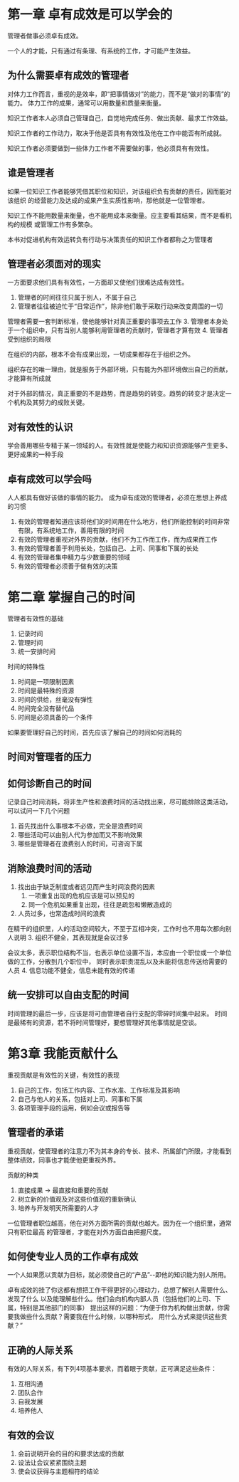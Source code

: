 # 第一章 卓有成效是可以学会的
管理者做事必须卓有成效。

一个人的才能，只有通过有条理、有系统的工作，才可能产生效益。

## 为什么需要卓有成效的管理者
对体力工作而言，重视的是效率，即“把事情做对”的能力，而不是“做对的事情”的能力。
体力工作的成果，通常可以用数量和质量来衡量。

知识工作者本人必须自己管理自己，自觉地完成任务、做出贡献、最求工作效益。

知识工作者的工作动力，取决于他是否具有有效性及他在工作中能否有所成就。

知识工作者必须要做到一些体力工作者不需要做的事，他必须具有有效性。

## 谁是管理者
如果一位知识工作者能够凭借其职位和知识，对该组织负有贡献的责任，因而能对该组织
的经营能力及达成的成果产生实质性影响，那他就是一位管理者。

知识工作不能用数量来衡量，也不能用成本来衡量。应主要看其结果，而不是看机构的规模
或管理工作有多繁杂。

本书对促进机构有效运转负有行动与决策责任的知识工作者都称之为管理者

## 管理者必须面对的现实
一方面要求他们具有有效性，一方面却又使他们很难达成有效性。
1. 管理者的时间往往只属于别人，不属于自己
2. 管理者往往被迫忙于“日常运作”，除非他们敢于采取行动来改变周围的一切

管理者需要一套判断标准，使他能够针对真正重要的事项去工作
3. 管理者本身处于一个组织中，只有当别人能够利用管理者的贡献时，管理者才算有效
4. 管理者受到组织的局限

在组织的内部，根本不会有成果出现，一切成果都存在于组织之外。

组织存在的唯一理由，就是服务于外部环境，只有能为外部环境做出自己的贡献，才能算有所成就

对于外部的情况，真正重要的不是趋势，而是趋势的转变。趋势的转变才是决定一个机构及其努力的成败关键。

## 对有效性的认识
学会善用哪些专精于某一领域的人。有效性就是使能力和知识资源能够产生更多、更好成果的一种手段
## 卓有成效可以学会吗
人人都具有做好该做的事情的能力。
成为卓有成效的管理者，必须在思想上养成的习惯
1. 有效的管理者知道应该将他们的时间用在什么地方，他们所能控制的时间非常有限，有系统地工作，善用有限的时间
2. 有效的管理者重视对外界的贡献，他们不为工作而工作，而为成果而工作
3. 有效的管理者善于利用长处，包括自己、上司、同事和下属的长处
4. 有效的管理者集中精力与少数重要的领域
5. 有效的管理者必须善于做有效的决策

# 第二章 掌握自己的时间
管理者有效性的基础
1. 记录时间
2. 管理时间
3. 统一安排时间

时间的特殊性
1. 时间是一项限制因素
2. 时间是最特殊的资源
3. 时间的供给，丝毫没有弹性
4. 时间完全没有替代品
5. 时间是必须具备的一个条件

如果要管理好自己的时间，首先应该了解自己的时间如何消耗的

## 时间对管理者的压力
## 如何诊断自己的时间
记录自己时间消耗，将非生产性和浪费时间的活动找出来，尽可能排除这类活动，可以试问一下几个问题
1. 首先找出什么事根本不必做，完全是浪费时间
2. 哪些活动可以由别人代为参加而又不影响效果
3. 哪些是管理者在浪费别人的时间，可咨询下属
## 消除浪费时间的活动
1. 找出由于缺乏制度或者远见而产生时间浪费的因素
   1. 一项重复出现的危机应该是可以预见的
   2. 同一个危机如果重复出现，往往是疏忽和懒散造成的
2. 人员过多，也常造成时间的浪费

在精干的组织里，人的活动空间较大，不至于互相冲突，工作时也不用每次都向别人说明
3. 组织不健全，其表现就是会议过多

会议太多，表示职位结构不当，也表示单位设置不当，本应由一个职位或一个单位做的工作，分散到几个职位中，
同时表示职责混乱以及未能将信息传送给需要的人员
4. 信息功能不健全，信息未能有效的传递

## 统一安排可以自由支配的时间
时间管理的最后一步，应该是将可由管理者自行支配的零碎时间集中起来。
时间是最稀有的资源，若不将时间管理好，要想管理好其他事情就是空谈。

# 第3章 我能贡献什么
重视贡献是有效性的关键，有效性的表现
1. 自己的工作，包括工作内容、工作水准、工作标准及其影响
2. 自己与他人的关系，包括对上司、同事和下属
3. 各项管理手段的运用，例如会议或报告等

## 管理者的承诺
重视贡献，使管理者的注意力不为其本身的专长、技术、所属部门所限，才能看到整体绩效，同事也才能使他更重视外界。

贡献的种类
1. 直接成果 -> 最直接和重要的贡献
2. 树立新的价值观及对这些价值观的重新确认
3. 培养与开发明天所需要的人才

一位管理者职位越高，他在对外方面所需的贡献也越大。因为在一个组织里，通常只有职位最高
的管理者，才能在对外方面自由把握尺度。

## 如何使专业人员的工作卓有成效
一个人如果愿以贡献为目标，就必须使自己的“产品”--即他的知识能为别人所用。

卓有成效的挂了你这都有想把工作干得更好的心理动力，总想了解别人需要什么、发现了什么
以及能理解些什么。他们会向机构内部人员（包括他们的上司、下属，特别是其他部门的同事）
提出这样的问题：“为便于你为机构做出贡献，你需要我做些什么贡献？需要我在什么时候，以哪种形式，
用什么方式来提供这些贡献？”

## 正确的人际关系
有效的人际关系，有下列4项基本要求，而着眼于贡献，正可满足这些条件：
1. 互相沟通
2. 团队合作
3. 自我发展
4. 培养他人

## 有效的会议
1. 会前说明开会的目的和要求达成的贡献
2. 设法让会议紧紧围绕主题
3. 使会议获得与主题相符的结论

